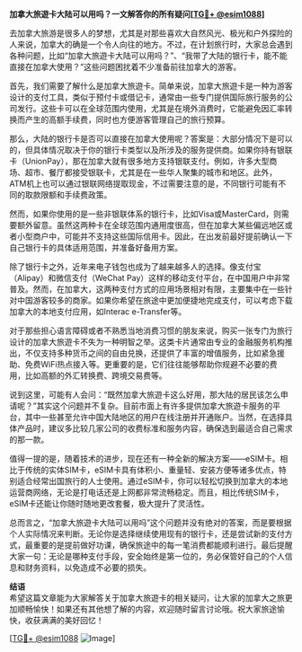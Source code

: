 **加拿大旅遊卡大陆可以用吗？一文解答你的所有疑问[[TG💪+ @esim1088](https://t.me/s/esim1088)]**

去加拿大旅游是很多人的梦想，尤其是对那些喜欢大自然风光、极光和户外探险的人来说，加拿大的确是一个令人向往的地方。不过，在计划旅行时，大家总会遇到各种问题，比如“加拿大旅遊卡大陆可以用吗？”、“我带了大陆的银行卡，能不能直接在加拿大使用？”这些问题困扰着不少准备前往加拿大的游客。

首先，我们需要了解什么是加拿大旅遊卡。简单来说，加拿大旅遊卡是一种为游客设计的支付工具，类似于预付卡或借记卡，通常由一些专门提供国际旅行服务的公司发行。这些卡可以在全球范围内使用，尤其是在境外消费时，它能避免因汇率转换而产生的高额手续费，同时也方便游客管理自己的旅行预算。

那么，大陆的银行卡是否可以直接在加拿大使用呢？答案是：大部分情况下是可以的，但具体情况取决于你的银行卡类型以及所涉及的服务提供商。如果你持有银联卡（UnionPay），那在加拿大就有很多地方支持银联支付。例如，许多大型商场、超市、餐厅都接受银联卡，尤其是在一些华人聚集的城市和地区。此外，ATM机上也可以通过银联网络提取现金，不过需要注意的是，不同银行可能有不同的取款限额和手续费政策。

然而，如果你使用的是一些非银联体系的银行卡，比如Visa或MasterCard，则需要额外留意。虽然这两种卡在全球范围内通用度很高，但在加拿大某些偏远地区或者小型商户中，可能并不支持这些国际信用卡。因此，在出发前最好提前确认一下自己银行卡的具体适用范围，并准备好备用方案。

除了银行卡之外，近年来电子钱包也成为了越来越多人的选择。像支付宝（Alipay）和微信支付（WeChat Pay）这样的移动支付平台，在中国用户中非常普及。然而，在加拿大，这两种支付方式的应用场景相对有限，主要集中在一些针对中国游客较多的商家。如果你希望在旅途中更加便捷地完成支付，可以考虑下载加拿大的本地支付应用，如Interac e-Transfer等。

对于那些担心语言障碍或者不熟悉当地消费习惯的朋友来说，购买一张专门为旅行设计的加拿大旅遊卡不失为一种明智之举。这类卡片通常由专业的金融服务机构推出，不仅支持多种货币之间的自由兑换，还提供了丰富的增值服务，比如紧急援助、免费WiFi热点接入等。更重要的是，它们往往能够帮助你规避不必要的费用，比如高额的外汇转换费、跨境交易费等。

说到这里，可能有人会问：“既然加拿大旅遊卡这么好用，那大陆的居民该怎么申请呢？”其实这个问题并不复杂。目前市面上有许多提供加拿大旅遊卡服务的平台，其中一些甚至允许中国大陆地区的用户在线注册并开通账户。当然，在选择具体产品时，建议多比较几家公司的收费标准和服务内容，确保选到最适合自己需求的那一款。

值得一提的是，随着技术的进步，现在还有一种全新的解决方案——eSIM卡。相比于传统的实体SIM卡，eSIM卡具有体积小、重量轻、安装方便等诸多优点，特别适合经常出国旅行的人士使用。通过eSIM卡，你可以轻松切换到加拿大的本地运营商网络，无论是打电话还是上网都非常流畅稳定。而且，相比传统SIM卡，eSIM卡还能让你随时随地更改套餐，极大提升了灵活性。

总而言之，“加拿大旅遊卡大陆可以用吗”这个问题并没有绝对的答案，而是要根据个人实际情况来判断。无论你是选择继续使用现有的银行卡，还是尝试新的支付方式，最重要的是提前做好功课，确保旅途中的每一笔消费都能顺利进行。最后提醒大家一句：无论是哪种支付手段，安全始终是第一位的，务必保管好自己的个人信息和财务资料，以免造成不必要的损失。

**结语**  
希望这篇文章能为大家解答关于加拿大旅遊卡的相关疑问，让大家的加拿大之旅更加顺畅愉快！如果还有其他想了解的内容，欢迎随时留言讨论哦。祝大家旅途愉快，收获满满的美好回忆！

[[TG💪+ @esim1088](https://t.me/s/esim1088) ![Image](https://i.postimg.cc/4NQfJmqS/Snipaste-2025-05-13-00-14-12.png)]